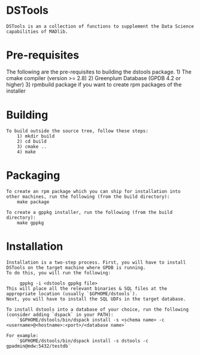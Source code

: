 DSTools
========

    DSTools is an a collection of functions to supplement the Data Science capabilities of MADlib.

Pre-requisites
===============

   The following are the pre-requisites to building the dstools package.
       1) The cmake compiler (version >= 2.8)
       2) Greenplum Database (GPDB 4.2 or higher)
       3) rpmbuild package if you want to create rpm packages of the installer

Building
=========

    To build outside the source tree, follow these steps:
        1) mkdir build
        2) cd build
        3) cmake ..
        4) make

Packaging
==========

    To create an rpm package which you can ship for installation into other machines, run the following (from the build directory):
        make package

    To create a gppkg installer, run the following (from the build directory):
        make gppkg

Installation
=============

    Installation is a two-step process. First, you will have to install DSTools on the target machine where GPDB is running.
    To do this, you will run the following:
        
         gppkg -i <dstools gppkg file>
    This will place all the relevant binaries & SQL files at the appropriate location (usually `$GPHOME/dstools`).
    Next, you will have to install the SQL UDFs in the target database.

    To install dstools into a database of your choice, run the following (consider adding `dspack` in your PATH):
        `$GPHOME/dstools/bin/dspack install -s <schema name> -c <username>@<hostname>:<port>/<database name>`
    
    For example:
        `$GPHOME/dstools/bin/dspack install -s dstools -c gpadmin@mdw:5432/testdb`

